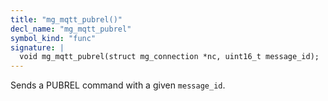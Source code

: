 ```yaml
---
title: "mg_mqtt_pubrel()"
decl_name: "mg_mqtt_pubrel"
symbol_kind: "func"
signature: |
  void mg_mqtt_pubrel(struct mg_connection *nc, uint16_t message_id);
---
```


Sends a PUBREL command with a given `message_id`. 

